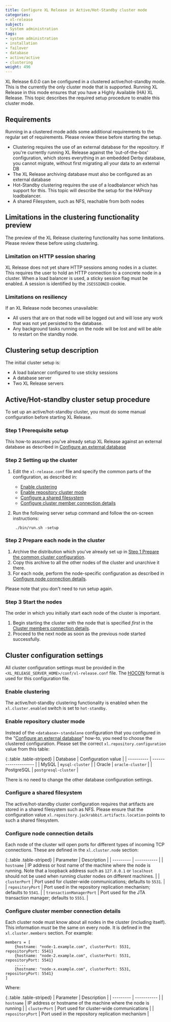 ```yaml
---
title: Configure XL Release in Active/Hot-Standby cluster mode
categories:
- xl-release
subject:
- System administration
tags:
- system administration
- installation
- failover
- database
- active/active
- clustering
weight: 496
---
```


XL Release 6.0.0 can be configured in a clustered active/hot-standby mode. This is the currently the only cluster mode that is supported. Running XL Release in this mode ensures that you have a Highly Available (HA) XL Release. This topic describes the required setup procedure to enable this cluster mode.

## Requirements

Running in a clustered mode adds some additional requirements to the regular set of requirements. Please review these before starting the setup.

* Clustering requires the use of an external database for the repository. If you're currently running XL Release against the 'out-of-the-box' configuration, which stores everything in an embedded Derby database, you cannot migrate, without first migrating all your data to an external DB
* The XL Release archiving database must also be configured as an external database
* Hot-Standby clustering requires the use of a loadbalancer which has support for this. This topic will describe the setup for the HAProxy loadbalancer.
* A shared Filesystem, such as NFS, reachable from both nodes

## Limitations in the clustering functionality preview

The preview of the XL Release clustering functionality has some limitations. Please review these before using clustering.

### Limitation on HTTP session sharing

XL Release does not yet share HTTP sessions among nodes in a cluster. This requires the user to hold an HTTP connection to a concrete node in a cluster. When a load balancer is used, a sticky session flag must be enabled. A session is identified by the `JSESSIONID` cookie.

### Limitations on resiliency

If an XL Release node becomes unavailable:

* All users that are on that node will be logged out and will lose any work that was not yet persisted to the database.
* Any background tasks running on the node will be lost and will be able to restart on the standby node.

## Clustering setup description

The initial cluster setup is:

* A load balancer configured to use sticky sessions
* A database server
* Two XL Release servers

## Active/Hot-standby cluster setup procedure

To set up an active/hot-standby cluster, you must do some manual configuration before starting XL Release.

### Step 1 Prerequisite setup

This how-to assumes you've already setup XL Release against an external database as described in [Configure an external database](/xl-release/how-to/configure-an-external-database.html)

### Step 2 Setting up the cluster

1. Edit the `xl-release.conf` file and specify the common parts of the configuration, as described in:
    * [Enable clustering](#enable-clustering)
    * [Enable repository cluster mode](#enable-repository-cluster-mode)
    * [Configure a shared filesystem](#configure-a-shared-filesystem)
    * [Configure cluster member connection details](#configure-cluster-member-connection-details)
1. Run the following server setup command and follow the on-screen instructions:

        ./bin/run.sh -setup

### Step 2 Prepare each node in the cluster

1. Archive the distribution which you've already set up in [Step 1 Prepare the common cluster configuration](#step-1-prepare-the-common-cluster-configuration).
1. Copy this archive to all the other nodes of the cluster and unarchive it there.
1. For each node, perform the node-specific configuration as described in [Configure node connection details](#configure-node-connection-details).

 Please note that you don't need to run setup again.

### Step 3 Start the nodes

The order in which you initially start each node of the cluster is important.

1. Begin starting the cluster with the node that is specified *first* in the [Cluster members connection details](#cluster-members-connection-details).
1. Proceed to the next node as soon as the previous node started successfully.

## Cluster configuration settings

All cluster configuration settings must be provided in the `<XL_RELEASE_SERVER_HOME>/conf/xl-release.conf` file. The [HOCON](https://github.com/typesafehub/config/blob/master/HOCON.md) format is used for this configuration file.

### Enable clustering

The active/hot-standby clustering functionality is enabled when the `xl.cluster.enabled` switch is set to `hot-standby`.

### Enable repository cluster mode

Instead of the `<database>-standalone` configuration that you configured in the "[Configure an external database](/xl-release/how-to/configure-an-external-database.html)" how-to, you need to choose the clustered configuration. Please set the correct `xl.repository.configuration` value from this table:

{:.table .table-striped}
| Database   | Configuration value  |
| ---------- | -------------------- |
| MySQL      | `mysql-cluster`      |
| Oracle     | `oracle-cluster`     |
| PostgreSQL | `postgresql-cluster` |

There is no need to change the other database configuration settings.

### Configure a shared filesystem

The active/hot-standby cluster configuration requires that artifacts are stored in a shared filesystem such as NFS. Please ensure that the configuration value `xl.repository.jackrabbit.artifacts.location` points to such a shared filesystem.

### Configure node connection details

Each node of the cluster will open ports for different types of incoming TCP connections. These are defined in the `xl.cluster.node` section:

{:.table .table-striped}
| Parameter | Description |
| --------- | ----------- |
| `hostname` | IP address or host name of the machine where the node is running. Note that a loopback address such as `127.0.0.1` or `localhost` should not be used when running cluster nodes on different machines. |
| `clusterPort` | Port used for cluster-wide communications; defaults to `5531`. |
| `repositoryPort` | Port used in the repository replication mechanism; defaults to `5541`. |
| `transactionManagerPort` | Port used for the JTA transaction manager; defaults to `5551`. |

### Configure cluster member connection details

Each cluster node must know about all nodes in the cluster (including itself). This information *must* be the same on every node. It is defined in the `xl.cluster.members` section. For example:

    members = [
        {hostname: "node-1.example.com", clusterPort: 5531, repositoryPort: 5541}
        {hostname: "node-2.example.com", clusterPort: 5531, repositoryPort: 5541}
        .....
        {hostname: "node-x.example.com", clusterPort: 5531, repositoryPort: 5541}
    ]

Where:

{:.table .table-striped}
| Parameter | Description |
| --------- | ----------- |
| `hostname` | IP address or hostname of the machine where the node is running |
| `clusterPort` | Port used for cluster-wide communications |
| `repositoryPort` | Port used in the repository replication mechanism |
